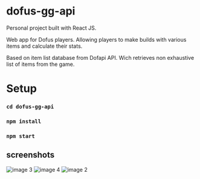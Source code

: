 # dofus-gg-api
Personal project built with React JS.

Web app for Dofus players.
Allowing players to make builds with various items and calculate their stats.

Based on item list database from Dofapi API. Wich retrieves non exhaustive list of items from the game.


# Setup


### `cd dofus-gg-api`
### `npm install`
### `npm start`

## screenshots
![image 3](https://user-images.githubusercontent.com/62102327/160792949-4ff84ffd-482f-4449-81ce-dc9fef712f8e.png)
![image 4](https://user-images.githubusercontent.com/62102327/160793000-ffc9db0b-6a8b-4ef1-8144-d4ee41eb0cf6.png)
![image 2](https://user-images.githubusercontent.com/62102327/160793028-af4f77fb-086c-4d2c-9146-e77a22a3fc26.png)
